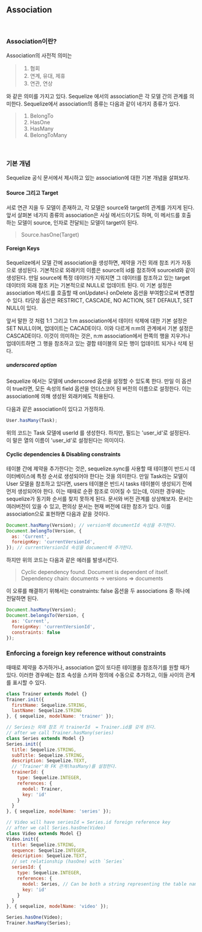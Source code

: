 ## Association

<br>

### Association이란?

Association의 사전적 의미는

> 	1. 협회
>  	2. 연계, 유대, 제휴
>  	3. 연관, 연상

와 같은 의미를 가지고 있다. Sequelize 에서의 association은 각 모델 간의 관계를 의미한다. Sequelize에서 association의 종류는 다음과 같이 네가지 종류가 있다.

> 	1. BelongTo
>  	2. HasOne
>  	3. HasMany
>  	4. BelongToMany

<br>

### 기본 개념

Sequelize 공식 문서에서 제시하고 있는 association에 대한 기본 개념을 살펴보자.

#### Source 그리고 Target

서로 연관 지을 두 모델이 존재하고, 각 모델은 source와 target의 관계를 가지게 된다. 앞서 살펴본 네가지 종류의 association은 사실 메서드이기도 하며, 이 메서드를 호출하는 모델이 source, 인자로 전달되는 모델이 target이 된다. 

> Source.hasOne(Target)

#### Foreign Keys

Sequelize에서 모델 간에 association을 생성하면, 제약을 가진 외래 참조 키가 자동으로 생성된다. 기본적으로 외래키의 이름은 source의 id를 참조하여 sourceId와 같이 생성된다. 만일 source에 특정 데이터가 지워지면 그 데이터를 참조하고 있는 target 데이터의 외래 참조 키는 기본적으로 NULL로 업데이트 된다. 이 기본 설정은 association 메서드를 호출할 때 onUpdate나 onDelete 옵션을 부여함으로써 변경할 수 있다. 타당성 옵션은 RESTRICT, CASCADE, NO ACTION, SET DEFAULT, SET NULL이 있다.

앞서 말한 것 처럼 1:1 그리고 1:m association에서 데이터 삭제에 대한 기본 설정은 SET NULL이며, 업데이트는 CACADE이다. 이와 다르게 n:m의 관계에서 기본 설정은 CASCADE이다. 이것이 의미하는 것은, n:m association에서 한쪽의 행을 지우거나 업데이트하면 그 행을 참조하고 있는 결합 테이블의 모든 행이 업데이트 되거나 삭제 된다.

##### underscored option

Sequelize 에서는 모델에 underscored 옵션을 설정할 수 있도록 한다. 만일 이 옵션이 true라면, 모든 속성의 field 옵션을 언더스코어 된 버전의 이름으로 설정한다. 이는 association에 의해 생성된 외래키에도 적용된다.

다음과 같은 association이 있다고 가정하자.

```javascript
User.hasMany(Task);
```

위의 코드는 Task 모델에 userId 를 생성한다. 하지만, 필드는 'user_id'로 설정된다. 이 말은 열의 이름이 'user_id'로 설정된다는 의미이다.

#### Cyclic dependencies & Disabling constraints

테이블 간에 제약을 추가한다는 것은, sequelize.sync를 사용할 때 테이블이 반드시 데이터베이스에 특정 순서로 생성되어야 한다는 것을 의미한다. 만일 Task라는 모델이 User 모델을 참조하고 있다면, users 테이블은 반드시 tasks 테이블이 생성되기 전에 먼저 생성되어야 한다. 이는 때때로 순환 참조로 이어질 수 있는데, 이러한 경우에는 sequelize가 동기화 순서를 찾지 못하게 된다. 문서와 버전 관계를 상상해보자. 문서는 여러버전이 있을 수 있고, 편의상 문서는 현재 버전에 대한 참조가 있다. 이를 association으로 표현하면 다음과 같을 것이다.

```javascript
Document.hasMany(Version); // version에 documentId 속성을 추가한다.
Document.belongTo(Version, {
  as: 'Current',
  foreignKey: 'currentVersionId',
}); // currentVersionId 속성을 document에 추가한다.
```

하지만 위의 코드는 다음과 같은 에러를 발생시킨다.

>Cyclic dependency found. Document is dependent of itself. Dependency chain: documents -> versions => documents

이 오류를 해결하기 위해서는 constraints: false 옵션을  두 associations 중 하나에 전달하면 된다.

```javascript
Document.hasMany(Version);
Document.belongsTo(Version, {
  as: 'Current',
  foreignKey: 'currentVersionId',
  constraints: false
});
```

### Enforcing a foreign key reference without constraints

때때로 제약을 추가하거나, association 없이 또다른 테이블을 참조하기를 원할 때가 있다. 이러한 경우에는 참조 속성을 스키마 정의에 수동으로 추가하고, 이들 사이의 관계를 표시할 수 있다.

```javascript
class Trainer extends Model {}
Trainer.init({
  firstName: Sequelize.STRING,
  lastName: Sequelize.STRING
}, { sequelize, modelName: 'trainer' });

// Series는 외래 참조 키 trainerId  = Trainer.id를 갖게 된다.
// after we call Trainer.hasMany(series)
class Series extends Model {}
Series.init({
  title: Sequelize.STRING,
  subTitle: Sequelize.STRING,
  description: Sequelize.TEXT,
  // 'Trainer'와 FK 관계(hasMany)를 설정한다.
  trainerId: {
    type: Sequelize.INTEGER,
    references: {
      model: Trainer,
      key: 'id'
    }
  }
}, { sequelize, modelName: 'series' });

// Video will have seriesId = Series.id foreign reference key
// after we call Series.hasOne(Video)
class Video extends Model {}
Video.init({
  title: Sequelize.STRING,
  sequence: Sequelize.INTEGER,
  description: Sequelize.TEXT,
  // set relationship (hasOne) with `Series`
  seriesId: {
    type: Sequelize.INTEGER,
    references: {
      model: Series, // Can be both a string representing the table name or a Sequelize model
      key: 'id'
    }
  }
}, { sequelize, modelName: 'video' });

Series.hasOne(Video);
Trainer.hasMany(Series);
```
